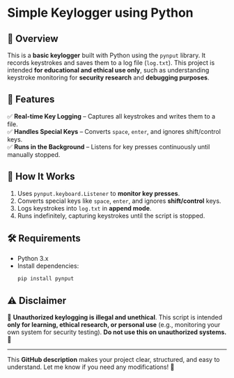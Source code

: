 # **Simple Keylogger using Python**  

## **📌 Overview**  
This is a **basic keylogger** built with Python using the `pynput` library. It records keystrokes and saves them to a log file (`log.txt`). This project is intended **for educational and ethical use only**, such as understanding keystroke monitoring for **security research** and **debugging purposes**.  

## **🚀 Features**  
✅ **Real-time Key Logging** – Captures all keystrokes and writes them to a file.  
✅ **Handles Special Keys** – Converts `space`, `enter`, and ignores shift/control keys.  
✅ **Runs in the Background** – Listens for key presses continuously until manually stopped.  

## **📖 How It Works**  
1. Uses `pynput.keyboard.Listener` to **monitor key presses**.  
2. Converts special keys like `space`, `enter`, and ignores **shift/control** keys.  
3. Logs keystrokes into `log.txt` in **append mode**.  
4. Runs indefinitely, capturing keystrokes until the script is stopped.  

## **🛠 Requirements**  
- Python 3.x  
- Install dependencies:  
  ```bash
  pip install pynput
  ```

## **⚠️ Disclaimer**  
🚨 **Unauthorized keylogging is illegal and unethical**. This script is intended **only for learning, ethical research, or personal use** (e.g., monitoring your own system for security testing). **Do not use this on unauthorized systems.** 🚨  

---

This **GitHub description** makes your project clear, structured, and easy to understand. Let me know if you need any modifications! 🚀
